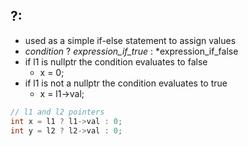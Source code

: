 ## ?:
- used as a simple if-else statement to assign values 
- *condition* ? *expression_if_true* : *expression_if_false
- if l1 is  nullptr  the condition evaluates to false 
	- x = 0;
- if l1 is not a nullptr the condition evaluates to true 
	- x = l1->val;
```cpp
// l1 and l2 pointers
int x = l1 ? l1->val : 0;
int y = l2 ? l2->val : 0;
```